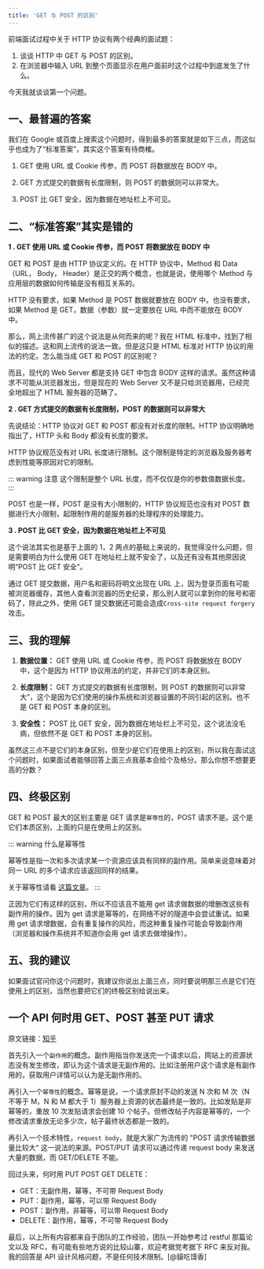 ```yaml
---
title: 'GET 与 POST 的区别'
---
```


前端面试过程中关于 HTTP 协议有两个经典的面试题：
1. 谈谈 HTTP 中 GET 与 POST 的区别。
2. 在浏览器中输入 URL 到整个页面显示在用户面前时这个过程中到底发生了什么。

今天我就谈谈第一个问题。

## 一、最普遍的答案

我们在 Google 或百度上搜索这个问题时，得到最多的答案就是如下三点，而这似乎也成为了“标准答案”，其实这个答案有待商榷。

1. GET 使用 URL 或 Cookie 传参，而 POST 将数据放在 BODY 中。

2. GET 方式提交的数据有长度限制，则 POST 的数据则可以非常大。

3. POST 比 GET 安全，因为数据在地址栏上不可见。

## 二、“标准答案”其实是错的

**1 . GET 使用 URL 或 Cookie 传参，而 POST 将数据放在 BODY 中**

GET 和 POST 是由 HTTP 协议定义的。在 HTTP 协议中，Method 和 Data（URL， Body， Header）是正交的两个概念，也就是说，使用哪个 Method 与应用层的数据如何传输是没有相互关系的。

HTTP 没有要求，如果 Method 是 POST 数据就要放在 BODY 中。也没有要求，如果 Method 是 GET，数据（参数）就一定要放在 URL 中而不能放在 BODY 中。

那么，网上流传甚广的这个说法是从何而来的呢？我在 HTML 标准中，找到了相似的描述。这和网上流传的说法一致。但是这只是 HTML 标准对 HTTP 协议的用法的约定。怎么能当成 GET 和 POST 的区别呢？

而且，现代的 Web Server 都是支持 GET 中包含 BODY 这样的请求。虽然这种请求不可能从浏览器发出，但是现在的 Web Server 又不是只给浏览器用，已经完全地超出了 HTML 服务器的范畴了。

**2 . GET 方式提交的数据有长度限制，POST 的数据则可以非常大**

先说结论：HTTP 协议对 GET 和 POST 都没有对长度的限制。HTTP 协议明确地指出了，HTTP 头和 Body 都没有长度的要求。

HTTP 协议规范没有对 URL 长度进行限制。这个限制是特定的浏览器及服务器考虑到性能等原因对它的限制。

::: warning 注意
这个限制是整个 URL 长度，而不仅仅是你的参数值数据长度。
:::

POST 也是一样，POST 是没有大小限制的，HTTP 协议规范也没有对 POST 数据进行大小限制，起限制作用的是服务器的处理程序的处理能力。

**3 . POST 比 GET 安全，因为数据在地址栏上不可见**

这个说法其实也是基于上面的 1，2 两点的基础上来说的，我觉得没什么问题，但是需要明白为什么使用 GET 在地址栏上就不安全了，以及还有没有其他原因说明“POST 比 GET 安全”。

通过 GET 提交数据，用户名和密码将明文出现在 URL 上，因为登录页面有可能被浏览器缓存，其他人查看浏览器的历史纪录，那么别人就可以拿到你的账号和密码了，除此之外，使用 GET 提交数据还可能会造成`Cross-site request forgery`攻击。

## 三、我的理解

1.  **数据位置：** GET 使用 URL 或 Cookie 传参，而 POST 将数据放在 BODY 中，这个是因为 HTTP 协议用法的约定，并非它们的本身区别。

2.  **长度限制：** GET 方式提交的数据有长度限制，则 POST 的数据则可以非常大”，这个是因为它们使用的操作系统和浏览器设置的不同引起的区别。也不是 GET 和 POST 本身的区别。

3.  **安全性：** POST 比 GET 安全，因为数据在地址栏上不可见，这个说法没毛病，但依然不是 GET 和 POST 本身的区别。

虽然这三点不是它们的本身区别，但至少是它们在使用上的区别，所以我在面试这个问题时，如果面试者能够回答上面三点我基本会给个及格分。那么你想不想要更高的分数？

## 四、终极区别

GET 和 POST 最大的区别主要是 GET 请求是`幂等性`的，POST 请求不是。这个是它们本质区别，上面的只是在使用上的区别。

::: warning 什么是幂等性

幂等性是指一次和多次请求某一个资源应该具有同样的副作用。简单来说意味着对同一 URL 的多个请求应该返回同样的结果。

关于幂等性请看 [这篇文章](http://www.cnblogs.com/weidagang2046/archive/2011/06/04/idempotence.html?from=singlemessage&isappinstalled=0)。
:::

正因为它们有这样的区别，所以不应该且不能用 get 请求做数据的增删改这些有副作用的操作。因为 get 请求是幂等的，在网络不好的隧道中会尝试重试。如果用 get 请求增数据，会有重复操作的风险，而这种重复操作可能会导致副作用（浏览器和操作系统并不知道你会用 get 请求去做增操作）。

## 五、我的建议

如果面试官问你这个问题时，我建议你说出上面三点，同时要说明那三点是它们在使用上的区别，当然也要把它们的终极区别给说出来。

## 一个 API 何时用 GET、POST 甚至 PUT 请求

原文链接：[知乎](https://www.zhihu.com/question/27622127/answer/37676304 "知乎")

首先引入一个`副作用`的概念。副作用指当你发送完一个请求以后，网站上的资源状态没有发生修改，即认为这个请求是无副作用的。比如注册用户这个请求是有副作用的，获取用户详情可以认为是无副作用的。

再引入一个`幂等性`的概念。幂等是说，一个请求原封不动的发送 N 次和 M 次（N 不等于 M，N 和 M 都大于 1）服务器上资源的状态最终是一致的。比如发贴是非幂等的，重放 10 次发贴请求会创建 10 个帖子。但修改帖子内容是幂等的，一个修改请求重放无论多少次，帖子最终状态都是一致的。

再引入一个技术特性，`request body`，就是大家广为流传的 "POST 请求传输数据量比较大“ 这一说法的来源。POST/PUT 请求可以通过传递 request body 来发送大量的数据，而 GET/DELETE 不能。

回过头来，何时用 PUT POST GET DELETE：

-   GET：无副作用，幂等，不可带 Request Body
-   PUT：副作用，幂等，可以带 Request Body
-   POST：副作用，非幂等，可以带 Request Body
-   DELETE：副作用，幂等，不可带 Request Body

最后，以上所有内容都来自于团队的工作经验，团队一开始参考过 restful 那篇论文以及 RFC，有可能有些地方说的比较山寨，欢迎考据党考据下 RFC 来反对我。我的回答是 API 设计风格问题，不是任何技术限制。[@貘吃馍香]
